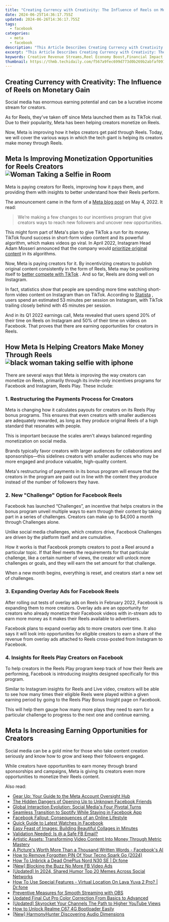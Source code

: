 ```yaml
---
title: "Creating Currency with Creativity: The Influence of Reels on Monetary Gain"
date: 2024-06-25T14:36:17.755Z
updated: 2024-06-26T14:36:17.755Z
tags:
  - facebook
categories:
  - meta
  - facebook
description: "This Article Describes Creating Currency with Creativity: The Influence of Reels on Monetary Gain"
excerpt: "This Article Describes Creating Currency with Creativity: The Influence of Reels on Monetary Gain"
keywords: Creative Revenue Streams,Reel Economy Boost,Financial Impact of Reels,Money Through Creativity,Influencer Monetization,Content for Currency,Gain From Video Creation
thumbnail: https://thmb.techidaily.com/f567a9fec699d773d0b269b2abfaf091f129a875a6f111520a97150e50266041.jpg
---
```


## Creating Currency with Creativity: The Influence of Reels on Monetary Gain

 Social media has enormous earning potential and can be a lucrative income stream for creators.

 As for Reels, they've taken off since Meta launched them as its TikTok rival. Due to their popularity, Meta has been helping creators monetize on Reels.

 Now, Meta is improving how it helps creators get paid through Reels. Today, we will cover the various ways in which the tech giant is helping its creators make money through Reels.

## Meta Is Improving Monetization Opportunities for Reels Creators ![Woman Taking a Selfie in Room](https://static1.makeuseofimages.com/wordpress/wp-content/uploads/2022/02/Woman-Taking-a-Selfie.jpg)

 Meta is paying creators for Reels, improving how it pays them, and providing them with insights to better understand how their Reels perform.

 The announcement came in the form of a [Meta blog post](https://web.facebook.com/creators/reels-content-monetization-updates?%5Frdc=1&%5Frdr) on May 4, 2022\. It read:

> We’re making a few changes to our incentives program that give creators ways to reach new followers and uncover new opportunities.

 This might form part of Meta's plan to give TikTok a run for its money. TikTok found success in short-form video content and its powerful algorithm, which makes videos go viral. In April 2022, Instagram Head Adam Mosseri announced that the company would [prioritize original content](https://www.makeuseof.com/instagram-rewarding-original-content/) in its algorithms.

 Now, Meta is paying creators for it. By incentivizing creators to publish original content consistently in the form of Reels, Meta may be positioning itself to [better compete with TikTok](https://www.makeuseof.com/can-reels-solve-the-tiktok-problem-for-facebook/) . And so far, Reels are doing well on Instagram.

 In fact, statistics show that people are spending more time watching short-form video content on Instagram than on TikTok. According to [Statista](https://www.statista.com/statistics/1237210/average-time-spent-per-session-on-short-form-video-platforms-worldwide/) , users spend an estimated 53 minutes per session on Instagram, with TikTok trailing closely behind with 45 minutes per session.

 And in its Q1 2022 earnings call, Meta revealed that users spend 20% of their time on Reels on Instagram and 50% of their time on videos on Facebook. That proves that there are earning opportunities for creators in Reels.

## How Meta Is Helping Creators Make Money Through Reels ![black woman taking selfie with iphone](https://static1.makeuseofimages.com/wordpress/wp-content/uploads/2022/05/black-woman-taking-selfie-with-iphone.jpg)

 There are several ways that Meta is improving the way creators can monetize on Reels, primarily through its invite-only incentives programs for Facebook and Instagram, Reels Play. These include:

### 1\. Restructuring the Payments Process for Creators

 Meta is changing how it calculates payouts for creators on its Reels Play bonus programs. This ensures that even creators with smaller audiences are adequately rewarded, as long as they produce original Reels of a high standard that resonates with people.

 This is important because the scales aren't always balanced regarding monetization on social media.

 Brands typically favor creators with larger audiences for collaborations and sponsorships—this sidelines creators with smaller audiences who may be more engaged and produce valuable, high-quality content.

 Meta's restructuring of payments in its bonus program will ensure that the creators in the program are paid out in line with the content they produce instead of the number of followers they have.

### 2\. New "Challenge" Option for Facebook Reels

 Facebook has launched “Challenges”, an incentive that helps creators in the bonus program unveil multiple ways to earn through their content by taking part in a series of challenges. Creators can make up to $4,000 a month through Challenges alone.

 Unlike social media challenges, which creators drive, Facebook Challenges are driven by the platform itself and are cumulative.

 How it works is that Facebook prompts creators to post a Reel around a particular topic. If that Reel meets the requirements for that particular challenge, like a certain number of views, the creator will unlock more challenges or goals, and they will earn the set amount for that challenge.

 When a new month begins, everything is reset, and creators start a new set of challenges.

### 3\. Expanding Overlay Ads for Facebook Reels

 After rolling out tests of overlay ads on Reels in February 2022, Facebook is expanding them to more creators. Overlay ads are an opportunity for creators who already monetize their Facebook videos with in-stream ads to earn more money as it makes their Reels available to advertisers.

 Facebook plans to expand overlay ads to more creators over time. It also says it will look into opportunities for eligible creators to earn a share of the revenue from overlay ads attached to Reels cross-posted from Instagram to Facebook.

### 4\. Insights for Reels Play Creators on Facebook

 To help creators in the Reels Play program keep track of how their Reels are performing, Facebook is introducing insights designed specifically for this program.

 Similar to Instagram insights for Reels and Live video, creators will be able to see how many times their eligible Reels were played within a given earning period by going to the Reels Play Bonus Insight page on Facebook.

 This will help them gauge how many more plays they need to earn for a particular challenge to progress to the next one and continue earning.

## Meta Is Increasing Earning Opportunities for Creators

 Social media can be a gold mine for those who take content creation seriously and know how to grow and keep their followers engaged.

 While creators have opportunities to earn money through brand sponsorships and campaigns, Meta is giving its creators even more opportunities to monetize their Reels content.


<ins class="adsbygoogle"
     style="display:block"
     data-ad-format="autorelaxed"
     data-ad-client="ca-pub-7571918770474297"
     data-ad-slot="1223367746"></ins>



<ins class="adsbygoogle"
     style="display:block"
     data-ad-client="ca-pub-7571918770474297"
     data-ad-slot="8358498916"
     data-ad-format="auto"
     data-full-width-responsive="true"></ins>

<span class="atpl-alsoreadstyle">Also read:</span>
<div><ul>
<li><a href="https://facebook.techidaily.com/gear-up-your-guide-to-the-meta-account-oversight-hub/"><u>Gear Up: Your Guide to the Meta Account Oversight Hub</u></a></li>
<li><a href="https://facebook.techidaily.com/the-hidden-dangers-of-opening-up-to-unknown-facebook-friends/"><u>The Hidden Dangers of Opening Up to Unknown Facebook Friends</u></a></li>
<li><a href="https://facebook.techidaily.com/global-interaction-evolution-social-medias-four-pivotal-turns/"><u>Global Interaction Evolution: Social Media's Four Pivotal Turns</u></a></li>
<li><a href="https://facebook.techidaily.com/seamless-transition-to-spotify-while-staying-in-facebook-app/"><u>Seamless Transition to Spotify While Staying in Facebook App</u></a></li>
<li><a href="https://facebook.techidaily.com/facebook-fallout-consequences-of-an-online-lifestyle/"><u>Facebook Fallout: Consequences of an Online Lifestyle</u></a></li>
<li><a href="https://facebook.techidaily.com/quick-guide-to-latest-watches-in-facebook/"><u>Quick Guide to Latest Watches in Facebook</u></a></li>
<li><a href="https://facebook.techidaily.com/easy-feast-of-images-building-beautiful-collages-in-minutes/"><u>Easy Feast of Images: Building Beautiful Collages in Minutes</u></a></li>
<li><a href="https://facebook.techidaily.com/validation-needed-is-(securityfacebookmailcom)-a-safe-fb-email/"><u>Validation Needed: Is @<security@facebookmail.com> a Safe FB Email?</u></a></li>
<li><a href="https://facebook.techidaily.com/artistic-assets-transforming-video-content-into-money-through-metric-mastery/"><u>Artistic Assets: Transforming Video Content Into Money Through Metric Mastery</u></a></li>
<li><a href="https://facebook.techidaily.com/a-pictures-worth-more-than-a-thousand-written-words-facebooks-ai/"><u>A Picture's Worth More Than a Thousand Written Words - Facebook's AI</u></a></li>
<li><a href="https://unlock-android.techidaily.com/how-to-remove-forgotten-pin-of-your-tecno-spark-go-2024-by-drfone-android/"><u>How to Remove Forgotten PIN Of Your Tecno Spark Go (2024)</u></a></li>
<li><a href="https://fix-guide.techidaily.com/how-to-unbrick-a-dead-oneplus-nord-n30-se-drfone-by-drfone-fix-android-problems-fix-android-problems/"><u>How To Unbrick a Dead OnePlus Nord N30 SE | Dr.fone</u></a></li>
<li><a href="https://facebook-clips.techidaily.com/new-blocking-the-buzz-no-more-fb-video-ads/"><u>[New] Blocking the Buzz  No More FB Video Ads</u></a></li>
<li><a href="https://twitter-clips.techidaily.com/updated-in-2024-shared-humor-top-20-memes-across-social-networks/"><u>[Updated] In 2024, Shared Humor  Top 20 Memes Across Social Networks</u></a></li>
<li><a href="https://change-location.techidaily.com/how-to-use-special-features-virtual-location-on-lava-yuva-2-pro-drfone-by-drfone-virtual-android/"><u>How To Use Special Features - Virtual Location On Lava Yuva 2 Pro? | Dr.fone</u></a></li>
<li><a href="https://screen-recording.techidaily.com/preventive-measures-for-smooth-streaming-with-obs/"><u>Preventive Measures for Smooth Streaming with OBS</u></a></li>
<li><a href="https://ai-vdieo-software.techidaily.com/updated-final-cut-pro-color-correction-from-basics-to-advanced/"><u>Updated Final Cut Pro Color Correction From Basics to Advanced</u></a></li>
<li><a href="https://facebook-video-share.techidaily.com/updated-skyrocket-your-channels-the-path-to-higher-youtube-views/"><u>[Updated] Skyrocket Your Channels  The Path to Higher YouTube Views</u></a></li>
<li><a href="https://easy-unlock-android.techidaily.com/how-to-unlock-realme-c67-4g-bootloader-easily-by-drfone-android/"><u>How to Unlock Realme C67 4G Bootloader Easily</u></a></li>
<li><a href="https://digital-screen-recording.techidaily.com/new-harmonyhunter-discovering-audio-dimensions/"><u>[New] HarmonyHunter  Discovering Audio Dimensions</u></a></li>
</ul></div>
